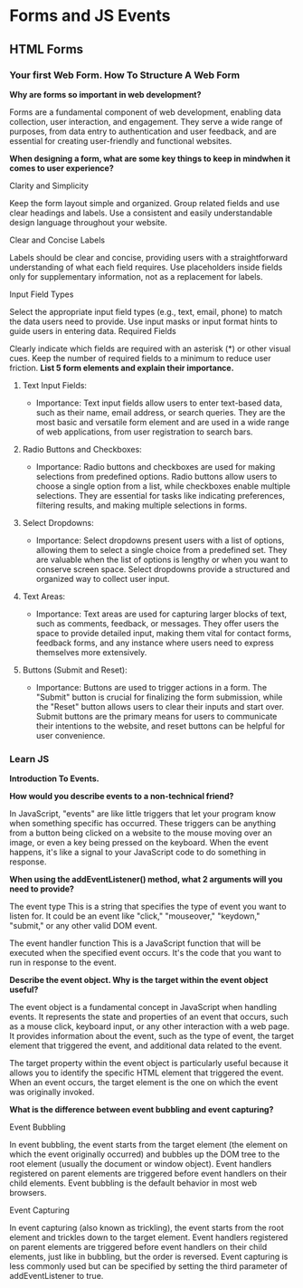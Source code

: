 # Forms and JS Events

## HTML Forms

### Your first Web Form. How To Structure A Web Form

**Why are forms so important in web development?**

Forms are a fundamental component of web development, enabling data collection, user interaction, and engagement. They serve a wide range of purposes, from data entry to authentication and user feedback, and are essential for creating user-friendly and functional websites.

**When designing a form, what are some key things to keep in mindwhen it comes to user experience?**

Clarity and Simplicity

Keep the form layout simple and organized. Group related fields and use clear headings and labels.
Use a consistent and easily understandable design language throughout your website.

Clear and Concise Labels

Labels should be clear and concise, providing users with a straightforward understanding of what each field requires.
Use placeholders inside fields only for supplementary information, not as a replacement for labels.

Input Field Types

Select the appropriate input field types (e.g., text, email, phone) to match the data users need to provide.
Use input masks or input format hints to guide users in entering data.
Required Fields

Clearly indicate which fields are required with an asterisk (*) or other visual cues.
Keep the number of required fields to a minimum to reduce user friction.
**List 5 form elements and explain their importance.**

1. Text Input Fields:
   - Importance: Text input fields allow users to enter text-based data, such as their name, email address, or search queries. They are the most basic and versatile form element and are used in a wide range of web applications, from user registration to search bars.

2. Radio Buttons and Checkboxes:
   - Importance: Radio buttons and checkboxes are used for making selections from predefined options. Radio buttons allow users to choose a single option from a list, while checkboxes enable multiple selections. They are essential for tasks like indicating preferences, filtering results, and making multiple selections in forms.

3. Select Dropdowns:
   - Importance: Select dropdowns present users with a list of options, allowing them to select a single choice from a predefined set. They are valuable when the list of options is lengthy or when you want to conserve screen space. Select dropdowns provide a structured and organized way to collect user input.

4. Text Areas:
   - Importance: Text areas are used for capturing larger blocks of text, such as comments, feedback, or messages. They offer users the space to provide detailed input, making them vital for contact forms, feedback forms, and any instance where users need to express themselves more extensively.

5. Buttons (Submit and Reset):
   - Importance: Buttons are used to trigger actions in a form. The "Submit" button is crucial for finalizing the form submission, while the "Reset" button allows users to clear their inputs and start over. Submit buttons are the primary means for users to communicate their intentions to the website, and reset buttons can be helpful for user convenience.

### Learn JS

**Introduction To Events.**

**How would you describe events to a non-technical friend?**

In JavaScript, "events" are like little triggers that let your program know when something specific has occurred. These triggers can be anything from a button being clicked on a website to the mouse moving over an image, or even a key being pressed on the keyboard. When the event happens, it's like a signal to your JavaScript code to do something in response.

**When using the addEventListener() method, what 2 arguments will you need to provide?**

The event type
 This is a string that specifies the type of event you want to listen for. It could be an event like "click," "mouseover," "keydown," "submit," or any other valid DOM event.

 The event handler function
  This is a JavaScript function that will be executed when the specified event occurs. It's the code that you want to run in response to the event.
  
**Describe the event object. Why is the target within the event object useful?**

The event object is a fundamental concept in JavaScript when handling events. It represents the state and properties of an event that occurs, such as a mouse click, keyboard input, or any other interaction with a web page. It provides information about the event, such as the type of event, the target element that triggered the event, and additional data related to the event.

The target property within the event object is particularly useful because it allows you to identify the specific HTML element that triggered the event. When an event occurs, the target element is the one on which the event was originally invoked.

**What is the difference between event bubbling and event capturing?**

Event Bubbling

In event bubbling, the event starts from the target element (the element on which the event originally occurred) and bubbles up the DOM tree to the root element (usually the document or window object).
Event handlers registered on parent elements are triggered before event handlers on their child elements.
Event bubbling is the default behavior in most web browsers.

Event Capturing

In event capturing (also known as trickling), the event starts from the root element and trickles down to the target element.
Event handlers registered on parent elements are triggered before event handlers on their child elements, just like in bubbling, but the order is reversed.
Event capturing is less commonly used but can be specified by setting the third parameter of addEventListener to true.
